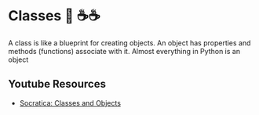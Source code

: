 
# Classes 🍭 ☕☕

A class is like a blueprint for creating objects. An object has properties and methods
(functions) associate with it. Almost everything in Python is an object


## Youtube Resources

- [Socratica: Classes and Objects](https://www.youtube.com/watch?v=apACNr7DC_s&list=PLi01XoE8jYohWFPpC17Z-wWhPOSuh8Er-&index=23)
